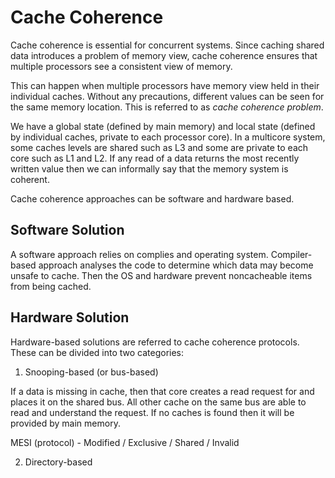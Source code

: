 # Cache Coherence

Cache coherence is essential for concurrent systems. Since caching shared data 
introduces a problem of memory view, cache coherence ensures that multiple 
processors see a consistent view of memory.

This can happen when multiple processors have memory view held in their individual 
caches. Without any precautions, different values can be seen for the same memory 
location. This is referred to as *cache coherence problem*.

We have a global state (defined by main memory) and local state (defined by 
individual caches, private to each processor core). In a multicore system, some 
caches levels are shared such as L3 and some are private to each core such as L1 and L2. 
If any read of a data returns the most recently written value then we can informally 
say that the memory system is coherent. 

Cache coherence approaches can be software and hardware based. 

## Software Solution

A software approach relies on complies and operating system. Compiler-based approach 
analyses the code to determine which data may become unsafe to cache. Then the OS 
and hardware prevent noncacheable items from being cached. 

## Hardware Solution

Hardware-based solutions are referred to cache coherence protocols. These can be 
divided into two categories:

1) Snooping-based (or bus-based)

If a data is missing in cache, then that core creates a read request for and places 
it on the shared bus. All other cache on the same bus are able to read and understand 
the request. If no caches is found then it will be provided by main memory.

MESI (protocol) - Modified / Exclusive / Shared / Invalid

2) Directory-based


